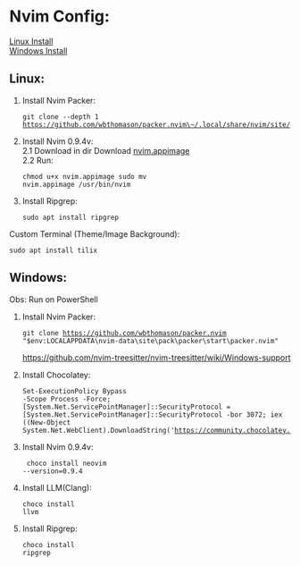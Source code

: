 # Nvim Config:
[Linux Install](#linux) <br>
[Windows Install](#windows)

## Linux:
1. Install Nvim Packer:<br> <pre><code>git clone --depth 1 https://github.com/wbthomason/packer.nvim\~/.local/share/nvim/site/pack/packer/start/packer.nvim </code></pre> 

2. Install Nvim 0.9.4v:<br> 
   2.1 Download in dir Download [nvim.appimage](https://github.com/neovim/neovim/releases/download/v0.9.4/nvim.appimage) <br>
   2.2 Run: <br><pre><code>chmod u+x nvim.appimage
    sudo mv nvim.appimage /usr/bin/nvim </code></pre>

3. Install Ripgrep:<br><pre ><code>sudo apt install ripgrep </code></pre> 

Custom Terminal (Theme/Image Background):
<pre ><code>sudo apt install tilix</code></pre> 

## Windows:
Obs: Run on PowerShell

1. Install Nvim Packer:<br><pre ><code>git clone https://github.com/wbthomason/packer.nvim "$env:LOCALAPPDATA\nvim-data\site\pack\packer\start\packer.nvim"</code></pre> 
https://github.com/nvim-treesitter/nvim-treesitter/wiki/Windows-support 

2. Install Chocolatey:<br><pre><code>Set-ExecutionPolicy Bypass -Scope Process -Force; [System.Net.ServicePointManager]::SecurityProtocol = [System.Net.ServicePointManager]::SecurityProtocol -bor 3072; iex ((New-Object System.Net.WebClient).DownloadString('https://community.chocolatey.org/install.ps1'))
</code></pre>

3. Install Nvim 0.9.4v:<br><pre><code> choco install neovim --version=0.9.4</code></pre>

4.  Install LLM(Clang):<br><pre><code>choco install llvm</code></pre>

5. Install Ripgrep:<br><pre ><code>choco install ripgrep</code></pre>
